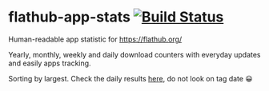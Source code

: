 # flathub-app-stats [![Build Status](https://travis-ci.org/paulcarroty/flathub-app-stats.svg?branch=master)](https://travis-ci.org/paulcarroty/flathub-app-stats)
Human-readable app statistic for https://flathub.org/

Yearly, monthly, weekly and daily download counters with everyday updates and easily apps tracking.

Sorting by largest. Check the daily results [here](https://github.com/paulcarroty/flathub-app-stats/releases), do not look on tag date 😀
